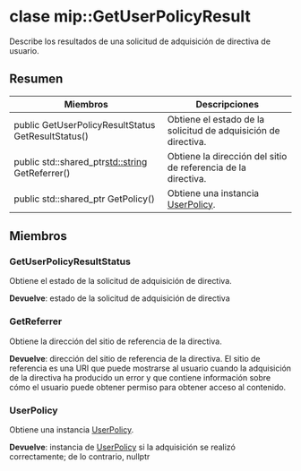 # <a name="class-mipgetuserpolicyresult"></a>clase mip::GetUserPolicyResult 
Describe los resultados de una solicitud de adquisición de directiva de usuario.
  
## <a name="summary"></a>Resumen
 Miembros                        | Descripciones                                
--------------------------------|---------------------------------------------
 public GetUserPolicyResultStatus GetResultStatus()  |  Obtiene el estado de la solicitud de adquisición de directiva.
public std::shared_ptr<std::string> GetReferrer()  |  Obtiene la dirección del sitio de referencia de la directiva.
public std::shared_ptr<UserPolicy> GetPolicy()  |  Obtiene una instancia [UserPolicy](class_mip_userpolicy.md).
  
## <a name="members"></a>Miembros
  
### <a name="getuserpolicyresultstatus"></a>GetUserPolicyResultStatus
Obtiene el estado de la solicitud de adquisición de directiva.

  
**Devuelve**: estado de la solicitud de adquisición de directiva
  
### <a name="getreferrer"></a>GetReferrer
Obtiene la dirección del sitio de referencia de la directiva.

  
**Devuelve**: dirección del sitio de referencia de la directiva. El sitio de referencia es una URI que puede mostrarse al usuario cuando la adquisición de la directiva ha producido un error y que contiene información sobre cómo el usuario puede obtener permiso para obtener acceso al contenido.
  
### <a name="userpolicy"></a>UserPolicy
Obtiene una instancia [UserPolicy](class_mip_userpolicy.md).

  
**Devuelve**: instancia de [UserPolicy](class_mip_userpolicy.md) si la adquisición se realizó correctamente; de lo contrario, nullptr